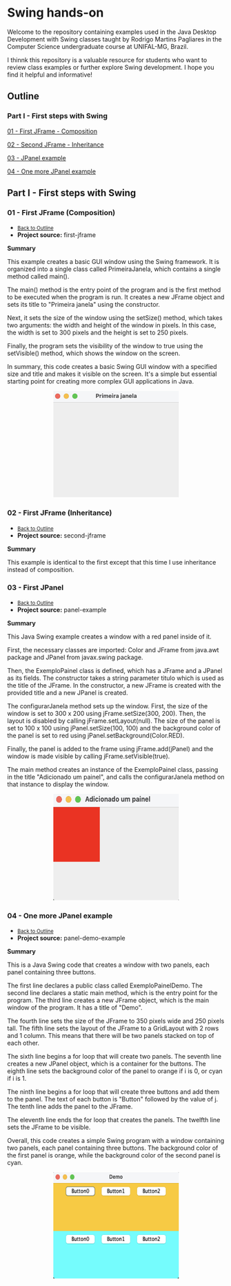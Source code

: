 # Swing hands-on

Welcome to the repository containing examples used in the Java Desktop Development with Swing classes taught by Rodrigo Martins Pagliares in the Computer Science undergraduate course at UNIFAL-MG, Brazil. 

I thinnk this repository is a valuable resource for students who want to review class examples or further explore Swing development. I hope you find it helpful and informative!


## Outline

### Part I - First steps with Swing
<p><a href="https://github.com/pagliares/swing-hands-on#01---first-jframe-composition">01 - First JFrame - Composition</a></p>
<p><a href="https://github.com/pagliares/swing-hands-on#02---first-jframe-inheritance">02 - Second JFrame - Inheritance</a></p>
<p><a href="https://github.com/pagliares/swing-hands-on#03---first-jpanel">03 - JPanel example</a></p>
<p><a href="https://github.com/pagliares/swing-hands-on#04---one-more-jpanel-example">04 - One more JPanel example</a></p>


## Part I - First steps with Swing

### 01 - First JFrame (Composition)

- <small><a href="https://github.com/pagliares/swing-hands-on#outline">Back to Outline</a></small>
- <strong>Project source:</strong> first-jframe

<strong>Summary</strong>

This example creates a basic GUI window using the Swing framework. It is organized into a single class called PrimeiraJanela, which contains a single method called main().

The main() method is the entry point of the program and is the first method to be executed when the program is run. It creates a new JFrame object and sets its title to "Primeira janela" using the constructor.

Next, it sets the size of the window using the setSize() method, which takes two arguments: the width and height of the window in pixels. In this case, the width is set to 300 pixels and the height is set to 250 pixels.

Finally, the program sets the visibility of the window to true using the setVisible() method, which shows the window on the screen.

In summary, this code creates a basic Swing GUI window with a specified size and title and makes it visible on the screen. It's a simple but essential starting point for creating more complex GUI applications in Java.

<p align="center"> <img src="Images/First_JFrame.png" width=291 height="246" alt="Example output" title="First JFrame"></p>

### 02 - First JFrame (Inheritance)

- <small><a href="https://github.com/pagliares/swing-hands-on#outline">Back to Outline</a></small>
- <strong>Project source:</strong> second-jframe

<strong>Summary</strong>

This example is identical to the first except that this time I use inheritance instead of composition.

### 03 - First JPanel  

- <small><a href="https://github.com/pagliares/swing-hands-on#outline">Back to Outline</a></small>
- <strong>Project source:</strong> panel-example

<strong>Summary</strong>

This Java Swing example creates a window with a red panel inside of it.

First, the necessary classes are imported: Color and JFrame from java.awt package and JPanel from javax.swing package.

Then, the ExemploPainel class is defined, which has a JFrame and a JPanel as its fields. The constructor takes a string parameter titulo which is used as the title of the JFrame. In the constructor, a new JFrame is created with the provided title and a new JPanel is created.

The configurarJanela method sets up the window. First, the size of the window is set to 300 x 200 using jFrame.setSize(300, 200). Then, the layout is disabled by calling jFrame.setLayout(null). The size of the panel is set to 100 x 100 using jPanel.setSize(100, 100) and the background color of the panel is set to red using jPanel.setBackground(Color.RED).

Finally, the panel is added to the frame using jFrame.add(jPanel) and the window is made visible by calling jFrame.setVisible(true).

The main method creates an instance of the ExemploPainel class, passing in the title "Adicionado um painel", and calls the configurarJanela method on that instance to display the window.

<p align="center"> <img src="Images/Exemplo_Painel.png" width=291 height="246" alt="Example output" title="Panel example"></p>


### 04 - One more JPanel example 

- <small><a href="https://github.com/pagliares/swing-hands-on#outline">Back to Outline</a></small>
- <strong>Project source:</strong> panel-demo-example

<strong>Summary</strong>

This is a Java Swing code that creates a window with two panels, each panel containing three buttons.

The first line declares a public class called ExemploPainelDemo. The second line declares a static main method, which is the entry point for the program. The third line creates a new JFrame object, which is the main window of the program. It has a title of "Demo".

The fourth line sets the size of the JFrame to 350 pixels wide and 250 pixels tall. The fifth line sets the layout of the JFrame to a GridLayout with 2 rows and 1 column. This means that there will be two panels stacked on top of each other.

The sixth line begins a for loop that will create two panels. The seventh line creates a new JPanel object, which is a container for the buttons. The eighth line sets the background color of the panel to orange if i is 0, or cyan if i is 1.

The ninth line begins a for loop that will create three buttons and add them to the panel. The text of each button is "Button" followed by the value of j. The tenth line adds the panel to the JFrame.

The eleventh line ends the for loop that creates the panels. The twelfth line sets the JFrame to be visible.

Overall, this code creates a simple Swing program with a window containing two panels, each panel containing three buttons. The background color of the first panel is orange, while the background color of the second panel is cyan.

<p align="center"> <img src="Images/Exemplo_Painel_Demo.png" width=291 height="246" alt="Example output" title="One more panel example"></p>

